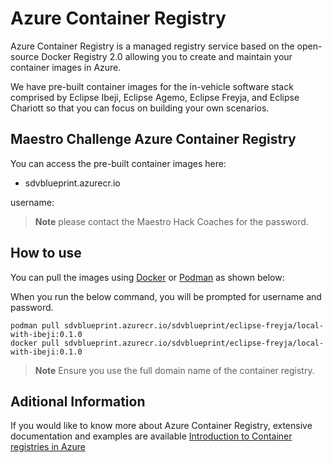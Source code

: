# Azure Container Registry 

Azure Container Registry is a managed registry service based on the open-source Docker Registry 2.0 allowing you to create and maintain your container images in Azure.

We have pre-built container images for the in-vehicle software stack comprised by Eclipse Ibeji, Eclipse Agemo, Eclipse Freyja, and Eclipse Chariott so that you can focus on building your own scenarios.

## Maestro Challenge Azure Container Registry

You can access the pre-built container images here: 
* sdvblueprint.azurecr.io

username: 

> **Note** 
please contact the Maestro Hack Coaches for the password.

## How to use 

You can pull the images using [Docker](https://docs.docker.com/engine/reference/commandline/pull/) or [Podman](https://docs.podman.io/en/latest/markdown/podman-pull.1.html) as shown below:

When you run the below command, you will be prompted for username and password.

```
podman pull sdvblueprint.azurecr.io/sdvblueprint/eclipse-freyja/local-with-ibeji:0.1.0
docker pull sdvblueprint.azurecr.io/sdvblueprint/eclipse-freyja/local-with-ibeji:0.1.0
````

> **Note** 
Ensure you use the full domain name of the container registry.

## Aditional Information

If you would like to know more about Azure Container Registry, extensive documentation and examples are available [Introduction to Container registries in Azure](https://learn.microsoft.com/en-us/azure/container-registry/container-registry-intro) 